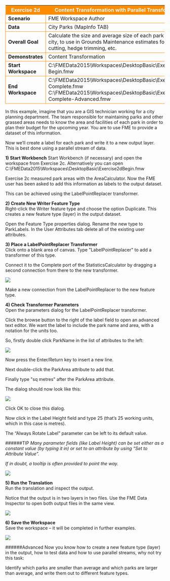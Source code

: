 <table style="border-spacing: 0px">
<tr>
<th style="background-color:darkorange;color:white">Exercise 2d</th>
<th style="background-color:darkorange;color:white">Content Transformation with Parallel Transformers</th>
</tr>

<tr>
<td style="border: 1px solid darkorange; font-weight: bold">Scenario</td>
<td style="border: 1px solid darkorange">FME Workspace Author</td>
</tr>

<tr>
<td style="border: 1px solid darkorange; font-weight: bold">Data</td>
<td style="border: 1px solid darkorange">City Parks (MapInfo TAB)</td>
</tr>

<tr>
<td style="border: 1px solid darkorange; font-weight: bold">Overall Goal</td>
<td style="border: 1px solid darkorange">Calculate the size and average size of each park in the city, to use in Grounds Maintenance estimates for grass cutting, hedge trimming, etc.</td>
</tr>

<tr>
<td style="border: 1px solid darkorange; font-weight: bold">Demonstrates</td>
<td style="border: 1px solid darkorange">Content Transformation</td>
</tr>

<tr>
<td style="border: 1px solid darkorange; font-weight: bold">Start Workspace</td>
<td style="border: 1px solid darkorange">C:\FMEData2015\Workspaces\DesktopBasic\Exercise2d-Begin.fmw</td>
</tr>

<tr>
<td style="border: 1px solid darkorange; font-weight: bold">End Workspace</td>
<td style="border: 1px solid darkorange">C:\FMEData2015\Workspaces\DesktopBasic\Exercise2d-Complete.fmw</br>C:\FMEData2015\Workspaces\DesktopBasic\Exercise2d-Complete-Advanced.fmw</td>
</tr>

</table>

In this example, imagine that you are a GIS technician working for a city planning department. The team responsible for maintaining parks and other grassed areas needs to know the area and facilities of each park in order to plan their budget for the upcoming year. You are to use FME to provide a dataset of this information.


Now we’ll create a label for each park and write it to a new output layer. This is best done using a parallel stream of data.

**1) Start Workbench**</td>
Start Workbench (if necessary) and open the workspace from Exercise 2c. Alternatively you can open C:\FMEData2015\Workspaces\DesktopBasic\Exercise2dBegin.fmw

Exercise 2c measured park areas with the AreaCalculator. Now the FME user has been asked to add this information as labels to the output dataset.

This can be achieved using the LabelPointReplacer transformer.


**2) Create New Writer Feature Type**
</br>Right-click the Writer feature type and choose the option Duplicate. This creates a new feature type (layer) in the output dataset.

Open the Feature Type properties dialog. Rename the new type to ParkLabels. In the User Attributes tab delete all of the existing user attributes.

**3) Place a LabelPointReplacer Transformer**</br>
Click onto a blank area of canvas. Type "LabelPointReplacer" to add a transformer of this type.

Connect it to the Complete port of the StatisticsCalculator by dragging a second connection from there to the new transformer.

![](https://raw.githubusercontent.com/FMEEvangelist/FME-Desktop-Basic-Training-Manual-Images/master/Img2.53.LabelPointReplacerInWorkspace.jpg)

Make a new connection from the LabelPointReplacer to the new feature type.

**4) Check Transformer Parameters**</br>
Open the parameters dialog for the LabelPointReplacer transformer.

Click the browse button to the right of the label field to open an advanced text editor. We want the label to include the park name and area, with a notation for the units too.

So, firstly double click ParkName in the list of attributes to the left:

![](https://raw.githubusercontent.com/FMEEvangelist/FME-Desktop-Basic-Training-Manual-Images/master/Img2.54.TextEditorInLabelPointReplacer.jpg)

Now press the Enter/Return key to insert a new line.

Next double-click the ParkArea attribute to add that.

Finally type "sq metres" after the ParkArea attribute.

The dialog should now look like this:

![](https://raw.githubusercontent.com/FMEEvangelist/FME-Desktop-Basic-Training-Manual-Images/master/Img2.55.TextEditorTextOnlyInLabelPointReplacer.jpg)

Click OK to close this dialog.

Now click in the Label Height field and type 25 (that’s 25 working units, which in this case is metres).

The “Always Rotate Label” parameter can be left to its default value.


######TIP
*Many parameter fields (like Label Height) can be set either as a constant value (by typing it in) or set to an attribute by using “Set to Attribute Value”.*

*If in doubt, a tooltip is often provided to point the way.*

![](https://raw.githubusercontent.com/FMEEvangelist/FME-Desktop-Basic-Training-Manual-Images/master/Img2.56.LabelPointReplacerParametersDialog.jpg)


**5) Run the Translation**</br>
Run the translation and inspect the output.

Notice that the output is in two layers in two files. Use the FME Data Inspector to open both output files in the same view.

![](https://raw.githubusercontent.com/FMEEvangelist/FME-Desktop-Basic-Training-Manual-Images/master/Img2.57.DIParkFeatureWithLabel.jpg)

**6) Save the Workspace**</br>
Save the workspace – it will be completed in further examples.

![](https://raw.githubusercontent.com/FMEEvangelist/FME-Desktop-Basic-Training-Manual-Images/master/Img2.58.WorkspaceInCanvas.jpg)

######Advanced
Now you know how to create a new feature type (layer) in the output, how to test data and how to use parallel streams, why not try this task:

Identify which parks are smaller than average and which parks are larger than average, and write them out to different feature types.
